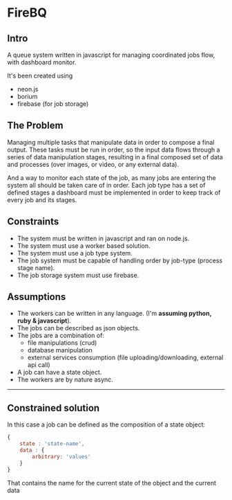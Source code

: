 # FireBQ

## Intro
A queue system written in javascript for managing coordinated jobs flow, with
dashboard monitor.

It's been created using

*   neon.js
*   borium
*   firebase (for job storage)

## The Problem

Managing multiple tasks that manipulate data in order to compose a final output.
These tasks must be run in order, so the input data flows through a series of
data manipulation stages, resulting in a final composed set of data and
processes (over images, or video, or any external data).

And a way to monitor each state of the job, as many jobs are entering the system
all should be taken care of in order.
Each job type has a set of defined stages a dashboard must be implemented in
order to keep track of every job and its stages.

## Constraints

*   The system must be written in javascript and ran on node.js.
*   The system must use a worker based solution.
*   The system must use a job type system.
*   The job system must be capable of handling order by job-type (process stage name).
*   The job storage system must use firebase.

## Assumptions

*   The workers can be written in any language. (I'm **assuming python, ruby & javascript**).
*   The jobs can be described as json objects.
*   The jobs are a combination of:
    *   file manipulations (crud)
    *   database manipulation
    *   external services consumption (file uploading/downloading, external api call)
*   A job can have a state object.
*   The workers are by nature async.

---

## Constrained solution









In this case a job can be defined as the composition of a state object:

```javascript
{
    state : 'state-name',
    data : {
        arbitrary: 'values'
    }
}
```

That contains the name for the current state of the object and the current data